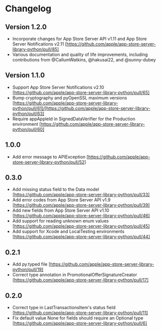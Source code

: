 # Changelog

## Version 1.2.0
- Incorporate changes for App Store Server API v1.11 and App Store Server Notifications v2.11 [https://github.com/apple/app-store-server-library-python/pull/85]
- Various documentation and quality of life improvements, including contributions from @CallumWatkins, @hakusai22, and @sunny-dubey

## Version 1.1.0
- Support App Store Server Notifications v2.10 [https://github.com/apple/app-store-server-library-python/pull/65]
- Bump cryptography and pyOpenSSL maximum versions [https://github.com/apple/app-store-server-library-python/pull/61]/[https://github.com/apple/app-store-server-library-python/pull/63]
- Require appAppleId in SignedDataVerifier for the Production environment [https://github.com/apple/app-store-server-library-python/pull/60]

## 1.0.0
- Add error message to APIException [https://github.com/apple/app-store-server-library-python/pull/52]

## 0.3.0
- Add missing status field to the Data model [https://github.com/apple/app-store-server-library-python/pull/33]
- Add error codes from App Store Server API v1.9 [https://github.com/apple/app-store-server-library-python/pull/39]
- Add new fields from App Store Server API v1.10 [https://github.com/apple/app-store-server-library-python/pull/46]
- Add support for reading unknown enum values [https://github.com/apple/app-store-server-library-python/pull/45]
- Add support for Xcode and LocalTesting environments [https://github.com/apple/app-store-server-library-python/pull/44]

## 0.2.1
- Add py.typed file [https://github.com/apple/app-store-server-library-python/pull/19]
- Correct type annotation in PromotionalOfferSignatureCreator [https://github.com/apple/app-store-server-library-python/pull/17]

## 0.2.0

- Correct type in LastTransactionsItem's status field [https://github.com/apple/app-store-server-library-python/pull/11]
- Fix default value None for fields should require an Optional type [https://github.com/apple/app-store-server-library-python/pull/6]
